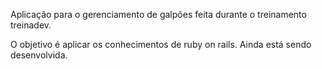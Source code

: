 Aplicação para o gerenciamento de galpões feita durante o treinamento treinadev.

O objetivo é aplicar os conhecimentos de ruby on rails.
Ainda está sendo desenvolvida.
